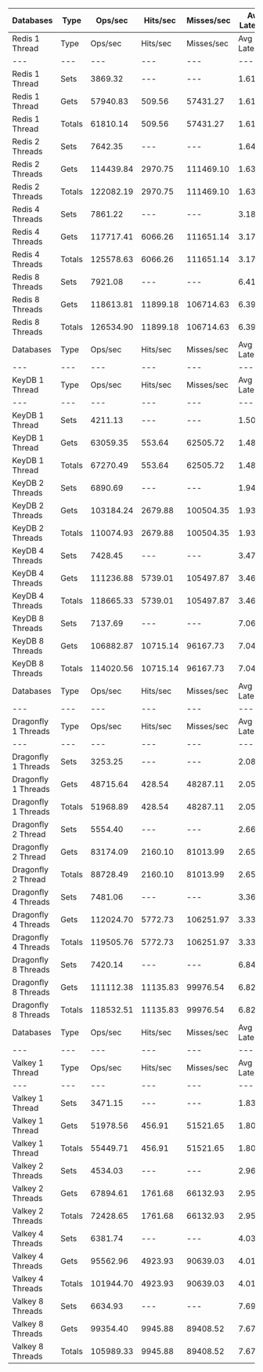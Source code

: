 | Databases | Type | Ops/sec | Hits/sec | Misses/sec | Avg Latency | p50 Latency | p99 Latency | p99.9 Latency | KB/sec |
| --- | --- | --- | --- | --- | --- | --- | --- | --- | --- |
| Redis 1 Thread | Type | Ops/sec | Hits/sec | Misses/sec | Avg Latency | p50 Latency | p99 Latency | p99.9 Latency | KB/sec |
| --- | --- | --- | --- | --- | --- | --- | --- | --- | --- |
Redis 1 Thread | Sets | 3869.32 | --- | --- | 1.61996 | 1.56700 | 2.70300 | 6.94300 | 2115.43 |
Redis 1 Thread | Gets | 57940.83 | 509.56 | 57431.27 | 1.61748 | 1.56700 | 2.68700 | 6.91100 | 2510.60 |
Redis 1 Thread | Totals | 61810.14 | 509.56 | 57431.27 | 1.61764 | 1.56700 | 2.68700 | 6.94300 | 4626.02 |
Redis 2 Threads | Sets | 7642.35 | --- | --- | 1.64542 | 1.58300 | 3.72700 | 10.23900 | 4178.22 |
Redis 2 Threads | Gets | 114439.84 | 2970.75 | 111469.10 | 1.63821 | 1.57500 | 3.66300 | 10.23900 | 5946.66 |
Redis 2 Threads | Totals | 122082.19 | 2970.75 | 111469.10 | 1.63866 | 1.57500 | 3.66300 | 10.23900 | 10124.88 |
Redis 4 Threads | Sets | 7861.22 | --- | --- | 3.18806 | 3.03900 | 7.67900 | 15.10300 | 4297.89 |
Redis 4 Threads | Gets | 117717.41 | 6066.26 | 111651.14 | 3.17422 | 3.02300 | 7.71100 | 15.80700 | 7631.02 |
Redis 4 Threads | Totals | 125578.63 | 6066.26 | 111651.14 | 3.17509 | 3.02300 | 7.71100 | 15.74300 | 11928.92 |
Redis 8 Threads | Sets | 7921.08 | --- | --- | 6.41580 | 5.98300 | 17.79100 | 50.17500 | 4330.62 |
Redis 8 Threads | Gets | 118613.81 | 11899.18 | 106714.63 | 6.39553 | 5.98300 | 17.53500 | 49.40700 | 10599.45 |
Redis 8 Threads | Totals | 126534.90 | 11899.18 | 106714.63 | 6.39680 | 5.98300 | 17.53500 | 49.66300 | 14930.07 |
| Databases | Type | Ops/sec | Hits/sec | Misses/sec | Avg Latency | p50 Latency | p99 Latency | p99.9 Latency | KB/sec |
| --- | --- | --- | --- | --- | --- | --- | --- | --- | --- |
| KeyDB 1 Thread | Type | Ops/sec | Hits/sec | Misses/sec | Avg Latency | p50 Latency | p99 Latency | p99.9 Latency | KB/sec |
| --- | --- | --- | --- | --- | --- | --- | --- | --- | --- |
KeyDB 1 Thread | Sets | 4211.13 | --- | --- | 1.50684 | 1.47100 | 2.46300 | 8.25500 | 2302.30 |
KeyDB 1 Thread | Gets | 63059.35 | 553.64 | 62505.72 | 1.48500 | 1.47100 | 2.35100 | 6.43100 | 2731.91 |
KeyDB 1 Thread | Totals | 67270.49 | 553.64 | 62505.72 | 1.48637 | 1.47100 | 2.35100 | 6.52700 | 5034.22 |
KeyDB 2 Threads | Sets | 6890.69 | --- | --- | 1.94854 | 1.63900 | 10.62300 | 17.27900 | 3767.28 |
KeyDB 2 Threads | Gets | 103184.24 | 2679.88 | 100504.35 | 1.93722 | 1.62300 | 10.62300 | 16.89500 | 5362.44 |
KeyDB 2 Threads | Totals | 110074.93 | 2679.88 | 100504.35 | 1.93793 | 1.62300 | 10.62300 | 16.89500 | 9129.72 |
KeyDB 4 Threads | Sets | 7428.45 | --- | --- | 3.47073 | 3.19900 | 10.43100 | 17.27900 | 4061.29 |
KeyDB 4 Threads | Gets | 111236.88 | 5739.01 | 105497.87 | 3.46720 | 3.19900 | 10.36700 | 17.40700 | 7214.29 |
KeyDB 4 Threads | Totals | 118665.33 | 5739.01 | 105497.87 | 3.46742 | 3.19900 | 10.36700 | 17.40700 | 11275.58 |
KeyDB 8 Threads | Sets | 7137.69 | --- | --- | 7.06708 | 6.46300 | 21.24700 | 47.35900 | 3902.32 |
KeyDB 8 Threads | Gets | 106882.87 | 10715.14 | 96167.73 | 7.04829 | 6.43100 | 21.11900 | 46.59100 | 9547.53 |
KeyDB 8 Threads | Totals | 114020.56 | 10715.14 | 96167.73 | 7.04947 | 6.43100 | 21.11900 | 46.59100 | 13449.85 |
| Databases | Type | Ops/sec | Hits/sec | Misses/sec | Avg Latency | p50 Latency | p99 Latency | p99.9 Latency | KB/sec |
| --- | --- | --- | --- | --- | --- | --- | --- | --- | --- |
| Dragonfly 1 Threads | Type | Ops/sec | Hits/sec | Misses/sec | Avg Latency | p50 Latency | p99 Latency | p99.9 Latency | KB/sec |
| --- | --- | --- | --- | --- | --- | --- | --- | --- | --- |
Dragonfly 1 Threads | Sets | 3253.25 | --- | --- | 2.08593 | 1.83900 | 4.60700 | 13.69500 | 1778.61 |
Dragonfly 1 Threads | Gets | 48715.64 | 428.54 | 48287.11 | 2.05386 | 1.83100 | 4.51100 | 7.99900 | 2110.92 |
Dragonfly 1 Threads | Totals | 51968.89 | 428.54 | 48287.11 | 2.05587 | 1.83100 | 4.51100 | 8.25500 | 3889.53 |
Dragonfly 2 Thread | Sets | 5554.40 | --- | --- | 2.66554 | 2.60700 | 7.42300 | 13.37500 | 3036.70 |
Dragonfly 2 Thread | Gets | 83174.09 | 2160.10 | 81013.99 | 2.65243 | 2.62300 | 7.10300 | 13.37500 | 4322.48 |
Dragonfly 2 Thread | Totals | 88728.49 | 2160.10 | 81013.99 | 2.65325 | 2.62300 | 7.13500 | 13.37500 | 7359.18 |
Dragonfly 4 Threads | Sets | 7481.06 | --- | --- | 3.36104 | 3.47100 | 8.25500 | 17.79100 | 4090.05 |
Dragonfly 4 Threads | Gets | 112024.70 | 5772.73 | 106251.97 | 3.33829 | 3.43900 | 8.19100 | 17.79100 | 7261.90 |
Dragonfly 4 Threads | Totals | 119505.76 | 5772.73 | 106251.97 | 3.33971 | 3.43900 | 8.19100 | 17.79100 | 11351.95 |
Dragonfly 8 Threads | Sets | 7420.14 | --- | --- | 6.84120 | 6.43100 | 21.88700 | 57.34300 | 4056.74 |
Dragonfly 8 Threads | Gets | 111112.38 | 11135.83 | 99976.54 | 6.82115 | 6.39900 | 21.88700 | 57.85500 | 9923.67 |
Dragonfly 8 Threads | Totals | 118532.51 | 11135.83 | 99976.54 | 6.82241 | 6.39900 | 21.88700 | 57.85500 | 13980.41 |
| Databases | Type | Ops/sec | Hits/sec | Misses/sec | Avg Latency | p50 Latency | p99 Latency | p99.9 Latency | KB/sec |
| --- | --- | --- | --- | --- | --- | --- | --- | --- | --- |
| Valkey 1 Thread | Type | Ops/sec | Hits/sec | Misses/sec | Avg Latency | p50 Latency | p99 Latency | p99.9 Latency | KB/sec |
| --- | --- | --- | --- | --- | --- | --- | --- | --- | --- |
Valkey 1 Thread | Sets | 3471.15 | --- | --- | 1.83076 | 1.74300 | 5.27900 | 9.98300 | 1897.74 |
Valkey 1 Thread | Gets | 51978.56 | 456.91 | 51521.65 | 1.80129 | 1.73500 | 4.70300 | 9.53500 | 2252.14 |
Valkey 1 Thread | Totals | 55449.71 | 456.91 | 51521.65 | 1.80313 | 1.73500 | 4.73500 | 9.59900 | 4149.88 |
Valkey 2 Threads | Sets | 4534.03 | --- | --- | 2.96503 | 2.71900 | 8.63900 | 16.31900 | 2478.85 |
Valkey 2 Threads | Gets | 67894.61 | 1761.68 | 66132.93 | 2.95468 | 2.71900 | 8.03100 | 16.12700 | 3527.62 |
Valkey 2 Threads | Totals | 72428.65 | 1761.68 | 66132.93 | 2.95533 | 2.71900 | 8.03100 | 16.12700 | 6006.46 |
Valkey 4 Threads | Sets | 6381.74 | --- | --- | 4.03197 | 3.95100 | 8.83100 | 23.16700 | 3489.03 |
Valkey 4 Threads | Gets | 95562.96 | 4923.93 | 90639.03 | 4.01718 | 3.95100 | 8.63900 | 23.55100 | 6194.53 |
Valkey 4 Threads | Totals | 101944.70 | 4923.93 | 90639.03 | 4.01811 | 3.95100 | 8.63900 | 23.55100 | 9683.56 |
Valkey 8 Threads | Sets | 6634.93 | --- | --- | 7.69516 | 7.19900 | 24.31900 | 54.52700 | 3627.45 |
Valkey 8 Threads | Gets | 99354.40 | 9945.88 | 89408.52 | 7.67832 | 7.19900 | 24.06300 | 53.24700 | 8867.73 |
Valkey 8 Threads | Totals | 105989.33 | 9945.88 | 89408.52 | 7.67937 | 7.19900 | 24.19100 | 53.24700 | 12495.19 |
